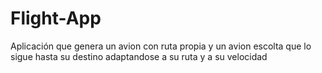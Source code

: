 # Flight-App
Aplicación que genera un avion con ruta propia y un avion escolta que lo sigue hasta su destino adaptandose a su ruta y a su velocidad
